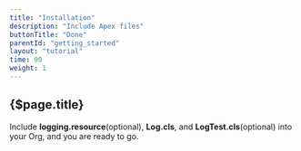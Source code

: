 ```yaml
---
title: "Installation"
description: "Include Apex files"
buttonTitle: "Done"
parentId: "getting_started"
layout: "tutorial"
time: 90
weight: 1
---
```


## {$page.title}

Include **logging.resource**(optional), **Log.cls**, and **LogTest.cls**(optional) into your Org, and you are ready to go.
